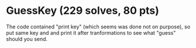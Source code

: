# GuessKey (229 solves, 80 pts)

The code contained "print key" (which seems was done not on purpose), so put same key and and print it after tranformations to see what "guess" should you send.
